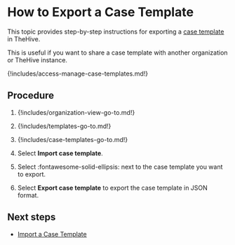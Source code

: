 # How to Export a Case Template

This topic provides step-by-step instructions for exporting a [case template](about-case-templates.md) in TheHive.

This is useful if you want to share a case template with another organization or TheHive instance.

{!includes/access-manage-case-templates.md!}

## Procedure

1. {!includes/organization-view-go-to.md!}

2. {!includes/templates-go-to.md!}

3. {!includes/case-templates-go-to.md!}

4. Select **Import case template**.

5. Select :fontawesome-solid-ellipsis: next to the case template you want to export.

6. Select **Export case template** to export the case template in JSON format.

## Next steps

* [Import a Case Template](import-a-case-template.md)
